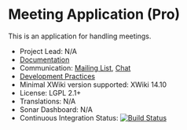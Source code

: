 # Meeting Application (Pro)

This is an application for handling meetings.

* Project Lead: N/A
* [Documentation](https://store.xwiki.com/xwiki/bin/view/Extension/MeetingApplication)
* Communication: [Mailing List](http://dev.xwiki.org/xwiki/bin/view/Community/MailingLists), [Chat](http://dev.xwiki.org/xwiki/bin/view/Community/Chat)
* [Development Practices](http://dev.xwiki.org)
* Minimal XWiki version supported: XWiki 14.10
* License: LGPL 2.1+
* Translations: N/A
* Sonar Dashboard: N/A
* Continuous Integration Status: [![Build Status](http://ci.xwikisas.com/view/All/job/xwikisas/job/application-meeting/job/master/badge/icon)](http://ci.xwikisas.com/view/All/job/xwikisas/job/application-meeting/job/master/)
